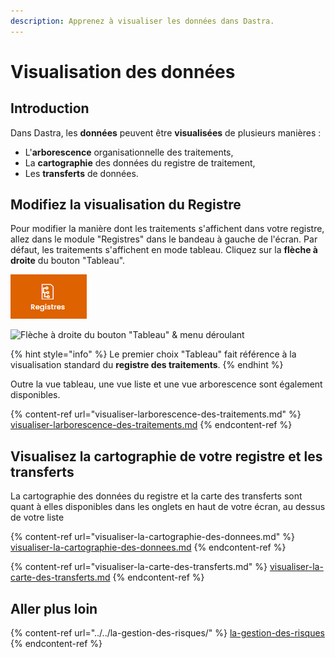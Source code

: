 ```yaml
---
description: Apprenez à visualiser les données dans Dastra.
---
```


# Visualisation des données

## Introduction

Dans Dastra, les **données** peuvent être **visualisées** de plusieurs manières :&#x20;

* L'**arborescence** organisationnelle des traitements,
* La **cartographie** des données du registre de traitement,
* Les **transferts** de données.

## Modifiez la visualisation du Registre

Pour modifier la manière dont les traitements s'affichent dans votre registre, allez dans le module "Registres" dans le bandeau à gauche de l'écran. Par défaut, les traitements s'affichent en mode tableau. Cliquez sur la **flèche à droite** du bouton "Tableau".

![Module "Registres"](<../../../.gitbook/assets/image (252).png>)

![Flèche à droite du bouton "Tableau" & menu déroulant](<../../../.gitbook/assets/Capture web\_4-5-2022\_95947\_app.dastra.eu.jpeg>)

{% hint style="info" %}
Le premier choix "Tableau" fait référence à la visualisation standard du **registre des traitements**.
{% endhint %}

Outre la vue tableau, une vue liste et une vue arborescence sont également disponibles.&#x20;

{% content-ref url="visualiser-larborescence-des-traitements.md" %}
[visualiser-larborescence-des-traitements.md](visualiser-larborescence-des-traitements.md)
{% endcontent-ref %}

## Visualisez la cartographie de votre registre et les transferts&#x20;

La cartographie des données du registre et la carte des transferts sont quant à elles disponibles dans les onglets en haut de votre écran, au dessus de votre liste&#x20;

{% content-ref url="visualiser-la-cartographie-des-donnees.md" %}
[visualiser-la-cartographie-des-donnees.md](visualiser-la-cartographie-des-donnees.md)
{% endcontent-ref %}

{% content-ref url="visualiser-la-carte-des-transferts.md" %}
[visualiser-la-carte-des-transferts.md](visualiser-la-carte-des-transferts.md)
{% endcontent-ref %}

## Aller plus loin

{% content-ref url="../../la-gestion-des-risques/" %}
[la-gestion-des-risques](../../la-gestion-des-risques/)
{% endcontent-ref %}
